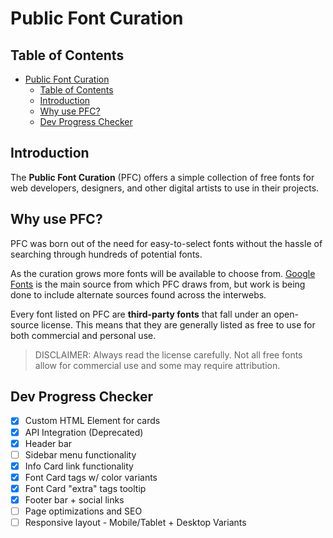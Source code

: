 # Public Font Curation

## Table of Contents
- [Public Font Curation](#public-font-curation)
  - [Table of Contents](#table-of-contents)
  - [Introduction](#introduction)
  - [Why use PFC?](#why-use-pfc)
  - [Dev Progress Checker](#dev-progress-checker)

## Introduction
The **Public Font Curation** (PFC) offers a simple collection of free fonts for web developers, designers, and other digital artists to use in their projects.

## Why use PFC?
PFC was born out of the need for easy-to-select fonts without the hassle of searching through hundreds of potential fonts.

As the curation grows more fonts will be available to choose from. [Google Fonts](https://fonts.google.com/) is the main source from which PFC draws from, but work is being done to include alternate sources found across the interwebs.

Every font listed on PFC are **third-party fonts** that fall under an open-source license. This means that they are generally listed as free to use for both commercial and personal use. 

> DISCLAIMER: Always read the license carefully. Not all free fonts allow for commercial use and some may require attribution.

## Dev Progress Checker
- [x] Custom HTML Element for cards
- [x] API Integration (Deprecated)
- [x] Header bar
- [ ] Sidebar menu functionality
- [x] Info Card link functionality
- [x] Font Card tags w/ color variants
- [x] Font Card "extra" tags tooltip
- [x] Footer bar + social links
- [ ] Page optimizations and SEO
- [ ] Responsive layout - Mobile/Tablet + Desktop Variants